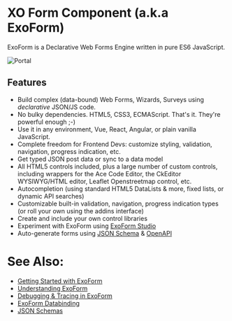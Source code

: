 # XO Form Component (a.k.a ExoForm)

ExoForm is a Declarative Web Forms Engine written in pure ES6 JavaScript.

![Portal](https://xo-js.dev/assets/img/schema-form.png "Toggling to JSON schema")

## Features

* Build complex (data-bound) Web Forms, Wizards, Surveys using *declarative* JSON/JS code.
* No bulky dependencies. HTML5, CSS3, ECMAScript. That's it. They're powerful enough ;-) 
* Use it in any environment, Vue, React, Angular, or plain vanilla JavaScript. 
* Complete freedom for Frontend Devs: customize styling, validation, navigation, progress indication, etc. 
* Get typed JSON post data or sync to a data model
* All HTML5 controls included, plus a large number of custom controls, including wrappers for the Ace Code Editor, the CkEditor WYSIWYG/HTML editor, Leaflet Openstreetmap control, etc.
* Autocompletion (using standard HTML5 DataLists & more, fixed lists, or dynamic API searches)
* Customizable built-in validation, navigation, progress indication types (or roll your own using the addins interface)
* Create and include your own control libraries
* Experiment with ExoForm using [ExoForm Studio](https://www.xo-js.dev/)
* Auto-generate forms using [JSON Schema](https://json-schema.org/) & [OpenAPI](https://swagger.io/specification/)


# See Also:

- [Getting Started with ExoForm](./getting-started.md)
- [Understanding ExoForm](./understanding-exoform.md)
- [Debugging & Tracing in ExoForm](./debugging-exoform.md)
- [ExoForm Databinding](./data-binding.md)
- [JSON Schemas](./json-schema.md)

